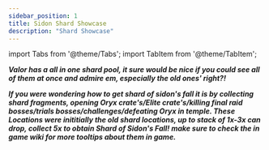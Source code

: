 ```yaml
---
sidebar_position: 1
title: Sidon Shard Showcase
description: "Shard Showcase"
---
```


import Tabs from '@theme/Tabs';
import TabItem from '@theme/TabItem';

***Valor has a all in one shard pool, it sure would be nice if you could see all of them at once and admire em, especially the old ones' right?!***

***If you were wondering how to get shard of sidon's fall it is by collecting shard fragments, opening Oryx crate's/Elite crate's/killing final raid bosses/trials bosses/challenges/defeating Oryx in temple. These Locations were inititially the old shard locations, up to stack of 1x-3x can drop, collect 5x to obtain Shard of Sidon's Fall! make sure to check the in game wiki for more tooltips about them in game.***


